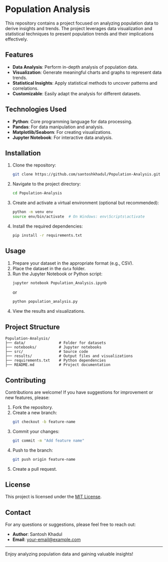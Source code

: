 # Population Analysis

This repository contains a project focused on analyzing population data to derive insights and trends. The project leverages data visualization and statistical techniques to present population trends and their implications effectively.

## Features

- **Data Analysis**: Perform in-depth analysis of population data.
- **Visualization**: Generate meaningful charts and graphs to represent data trends.
- **Statistical Insights**: Apply statistical methods to uncover patterns and correlations.
- **Customizable**: Easily adapt the analysis for different datasets.

## Technologies Used

- **Python**: Core programming language for data processing.
- **Pandas**: For data manipulation and analysis.
- **Matplotlib/Seaborn**: For creating visualizations.
- **Jupyter Notebook**: For interactive data analysis.

## Installation

1. Clone the repository:
   ```bash
   git clone https://github.com/santoshkhadul/Population-Analysis.git
   ```
2. Navigate to the project directory:
   ```bash
   cd Population-Analysis
   ```
3. Create and activate a virtual environment (optional but recommended):
   ```bash
   python -m venv env
   source env/bin/activate  # On Windows: env\Scripts\activate
   ```
4. Install the required dependencies:
   ```bash
   pip install -r requirements.txt
   ```

## Usage

1. Prepare your dataset in the appropriate format (e.g., CSV).
2. Place the dataset in the `data` folder.
3. Run the Jupyter Notebook or Python script:
   ```bash
   jupyter notebook Population_Analysis.ipynb
   ```
   or
   ```bash
   python population_analysis.py
   ```
4. View the results and visualizations.

## Project Structure

```
Population-Analysis/
├── data/               # Folder for datasets
├── notebooks/          # Jupyter notebooks
├── src/                # Source code
├── results/            # Output files and visualizations
├── requirements.txt    # Python dependencies
├── README.md           # Project documentation
```

## Contributing

Contributions are welcome! If you have suggestions for improvement or new features, please:

1. Fork the repository.
2. Create a new branch:
   ```bash
   git checkout -b feature-name
   ```
3. Commit your changes:
   ```bash
   git commit -m "Add feature name"
   ```
4. Push to the branch:
   ```bash
   git push origin feature-name
   ```
5. Create a pull request.

## License

This project is licensed under the [MIT License](LICENSE).

## Contact

For any questions or suggestions, please feel free to reach out:
- **Author**: Santosh Khadul
- **Email**: [your-email@example.com](mailto:your-email@example.com)

---

Enjoy analyzing population data and gaining valuable insights!
